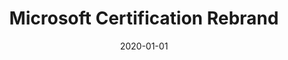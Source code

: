 ---
type: "project"
slug: "microsoft-certification-rebrand"
date: "2020-01-01"
title: "Microsoft Certification Rebrand"
description: ""
role: ""
cover: "https://via.placeholder.com/1600x900/00ff00"
---